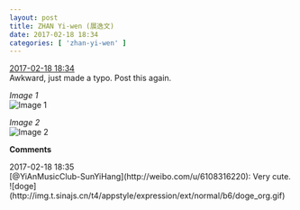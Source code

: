 ```yaml
---
layout: post
title: ZHAN Yi-wen (展逸文)
date: 2017-02-18 18:34
categories: [ 'zhan-yi-wen' ]
---
```


<div class="weibo-info">
  <a href="http://weibo.com/6108090526/Ew7ZPpTn1">2017-02-18 18:34</a>
</div>
Awkward, just made a typo. Post this again.

<!-- more -->

*Image 1*  
![Image 1](http://wx4.sinaimg.cn/mw690/006FmVn8gy1fcuszbkid1j30qo1bf13o.jpg)

*Image 2*  
![Image 2](http://wx3.sinaimg.cn/mw690/006FmVn8gy1fcusza76zmj30qo1bfwrs.jpg)

**Comments**

<div class="weibo-info">2017-02-18 18:35</div>
[@YiAnMusicClub-SunYiHang](http://weibo.com/u/6108316220): Very cute. ![doge](http://img.t.sinajs.cn/t4/appstyle/expression/ext/normal/b6/doge_org.gif)

